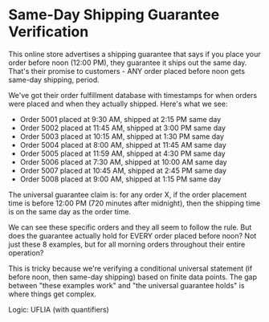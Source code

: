 # Same-Day Shipping Guarantee Verification

This online store advertises a shipping guarantee that says if you place your order before noon (12:00 PM), they guarantee it ships out the same day. That's their promise to customers - ANY order placed before noon gets same-day shipping, period.

We've got their order fulfillment database with timestamps for when orders were placed and when they actually shipped. Here's what we see:
- Order 5001 placed at 9:30 AM, shipped at 2:15 PM same day
- Order 5002 placed at 11:45 AM, shipped at 3:00 PM same day
- Order 5003 placed at 10:15 AM, shipped at 1:30 PM same day
- Order 5004 placed at 8:00 AM, shipped at 11:45 AM same day
- Order 5005 placed at 11:59 AM, shipped at 4:30 PM same day
- Order 5006 placed at 7:30 AM, shipped at 10:00 AM same day
- Order 5007 placed at 10:45 AM, shipped at 2:45 PM same day
- Order 5008 placed at 9:00 AM, shipped at 1:15 PM same day

The universal guarantee claim is: for any order X, if the order placement time is before 12:00 PM (720 minutes after midnight), then the shipping time is on the same day as the order time.

We can see these specific orders and they all seem to follow the rule. But does the guarantee actually hold for EVERY order placed before noon? Not just these 8 examples, but for all morning orders throughout their entire operation?

This is tricky because we're verifying a conditional universal statement (if before noon, then same-day shipping) based on finite data points. The gap between "these examples work" and "the universal guarantee holds" is where things get complex.

Logic: UFLIA (with quantifiers)

